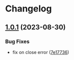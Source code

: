 # Changelog

## [1.0.1](https://github.com/fugle-dev/fugle-marketdata-python/compare/b0bbb3ba12026fcd82b20f6da4242ffc0c306133...1.0.1) (2023-08-30)


### Bug Fixes

* fix on close error ([7e17736](https://github.com/fugle-dev/fugle-marketdata-python/commit/7e17736e476c32c58187e79b485772881bb316fc))
